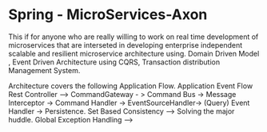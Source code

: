 # Spring - MicroServices-Axon

This if for anyone who are really willing to work on real time development of microservices that
are interseted in developing enterprise independent scalable and resilient microservice architecture using.
Domain Driven Model , Event Driven Architecture using CQRS, Transaction distribution Management System.

Architecture covers the following Application Flow.
Application Event Flow 
Rest Controller --> CommandGateway - > Command Bus -> Message Interceptor -> Command Handler -> EventSourceHandler-> (Query) Event Handler -> Persistence.
Set Based Consistency --> Solving the major huddle.
Global Exception Handling --> 


